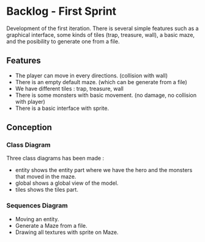 # Backlog - First Sprint

Development of the first iteration. There is several simple features such as a graphical interface,
some kinds of tiles (trap, treasure, wall), a basic maze, and the posibility to generate one from
a file.

## Features

- The player can move in every directions. (collision with wall)
- There is an empty default maze. (which can be generate from a file)
- We have different tiles : trap, treasure, wall
- There is some monsters with basic movement. (no damage, no collision with
player)
- There is a basic interface with sprite.

## Conception

### Class Diagram

Three class diagrams has been made :

- entity shows the entity part where we have the hero and the monsters that moved in the maze.
- global shows a global view of the model.
- tiles shows the tiles part.

### Sequences Diagram

- Moving an entity.
- Generate a Maze from a file.
- Drawing all textures with sprite on Maze.